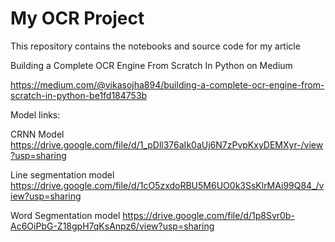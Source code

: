 # My OCR Project
This repository contains the notebooks and source code for my article

Building a Complete OCR Engine From Scratch In Python on Medium

https://medium.com/@vikasojha894/building-a-complete-ocr-engine-from-scratch-in-python-be1fd184753b

Model links:

CRNN Model
https://drive.google.com/file/d/1_pDll376aIk0aUj6N7zPvpKxyDEMXyr-/view?usp=sharing

Line segmentation model
https://drive.google.com/file/d/1cO5zxdoRBU5M6UO0k3SsKlrMAi99Q84_/view?usp=sharing

Word Segmentation model
https://drive.google.com/file/d/1p8Svr0b-Ac6OiPbG-Z18gpH7qKsAnpz6/view?usp=sharing


